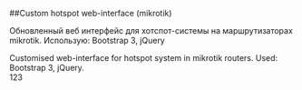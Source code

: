 ##Custom hotspot web-interface (mikrotik)


Обновленный веб интерфейс для хотспот-системы на маршрутизаторах mikrotik.
Использую: Bootstrap 3, jQuery

Customised web-interface for hotspot system in mikrotik routers.
Used: Bootstrap 3, jQuery.  
123
